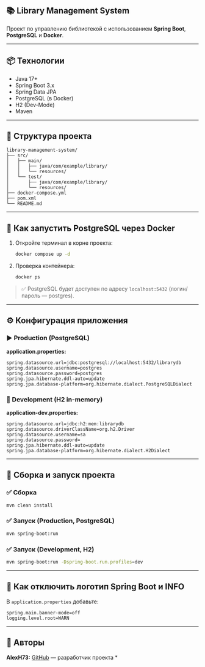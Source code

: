 ## 📚 Library Management System

Проект по управлению библиотекой с использованием **Spring Boot**, **PostgreSQL** и **Docker**.

---

## 📦 Технологии

* Java 17+
* Spring Boot 3.x
* Spring Data JPA
* PostgreSQL (в Docker)
* H2 (Dev-Mode)
* Maven

---

## 📂 Структура проекта

```
library-management-system/
├── src/
│   ├── main/
│   │   ├── java/com/example/library/
│   │   └── resources/
│   └── test/
│       ├── java/com/example/library/
│       └── resources/
├── docker-compose.yml
├── pom.xml
└── README.md
```

---

## 🐳 Как запустить PostgreSQL через Docker

1. Откройте терминал в корне проекта:

   ```bash
   docker compose up -d
   ```
2. Проверка контейнера:

   ```bash
   docker ps
   ```

> ✅ PostgreSQL будет доступен по адресу `localhost:5432` (логин/пароль — postgres).

---

## ⚙️ Конфигурация приложения

### ▶️ Production (PostgreSQL)

**application.properties:**

```properties
spring.datasource.url=jdbc:postgresql://localhost:5432/librarydb
spring.datasource.username=postgres
spring.datasource.password=postgres
spring.jpa.hibernate.ddl-auto=update
spring.jpa.database-platform=org.hibernate.dialect.PostgreSQLDialect
```

### 🧪 Development (H2 in-memory)

**application-dev.properties:**

```properties
spring.datasource.url=jdbc:h2:mem:librarydb
spring.datasource.driverClassName=org.h2.Driver
spring.datasource.username=sa
spring.datasource.password=
spring.jpa.hibernate.ddl-auto=update
spring.jpa.database-platform=org.hibernate.dialect.H2Dialect
```

---

## 🏁 Сборка и запуск проекта

### ✅ Сборка

```bash
mvn clean install
```

### ✅ Запуск (Production, PostgreSQL)

```bash
mvn spring-boot:run
```

### ✅ Запуск (Development, H2)

```bash
mvn spring-boot:run -Dspring-boot.run.profiles=dev
```

---

## 🧹 Как отключить логотип Spring Boot и INFO

В `application.properties` добавьте:

```properties
spring.main.banner-mode=off
logging.level.root=WARN
```

---

## 👥 Авторы

**AlexH73:** [GitHub](https://github.com/AlexH73) — разработчик проекта
* 


